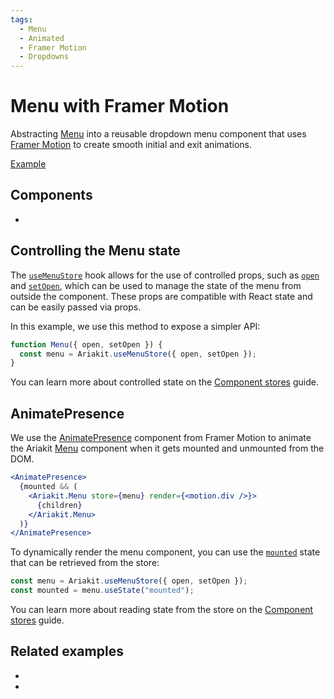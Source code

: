 ```yaml
---
tags:
  - Menu
  - Animated
  - Framer Motion
  - Dropdowns
---
```


# Menu with Framer Motion

<div data-description>

Abstracting <a href="/components/menu">Menu</a> into a reusable dropdown menu component that uses <a href="https://www.framer.com/motion/">Framer Motion</a> to create smooth initial and exit animations.

</div>

<div data-tags></div>

<a href="./index.tsx" data-playground>Example</a>

## Components

<div data-cards="components">

- [](/components/menu)

</div>

## Controlling the Menu state

The [`useMenuStore`](/reference/use-menu-store) hook allows for the use of controlled props, such as [`open`](/reference/use-menu-store#open) and [`setOpen`](/reference/use-menu-store#setopen), which can be used to manage the state of the menu from outside the component. These props are compatible with React state and can be easily passed via props.

In this example, we use this method to expose a simpler API:

```jsx
function Menu({ open, setOpen }) {
  const menu = Ariakit.useMenuStore({ open, setOpen });
}
```

You can learn more about controlled state on the [Component stores](/guide/component-stores#controlled-state) guide.

## AnimatePresence

We use the [AnimatePresence](https://www.framer.com/motion/animate-presence/) component from Framer Motion to animate the Ariakit [Menu](/components/menu) component when it gets mounted and unmounted from the DOM.

```jsx
<AnimatePresence>
  {mounted && (
    <Ariakit.Menu store={menu} render={<motion.div />}>
      {children}
    </Ariakit.Menu>
  )}
</AnimatePresence>
```

To dynamically render the menu component, you can use the [`mounted`](/apis/use-menu-store#mounted) state that can be retrieved from the store:

```jsx
const menu = Ariakit.useMenuStore({ open, setOpen });
const mounted = menu.useState("mounted");
```

You can learn more about reading state from the store on the [Component stores](/guide/component-stores#reading-the-state) guide.

## Related examples

<div data-cards="examples">

- [](/examples/dialog-framer-motion)
- [](/examples/tooltip-framer-motion)

</div>
